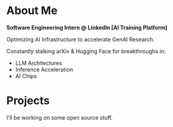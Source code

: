 # About Me

**Software Engineering Intern @ LinkedIn [AI Training Platform]** 

Optimizing AI Infrastructure to accelerate GenAI Research.

Constantly stalking arXiv & Hugging Face for breakthroughs in: 
* LLM Architectures
* Inference Acceleration
* AI Chips

# Projects
I'll be working on some open source stuff.
